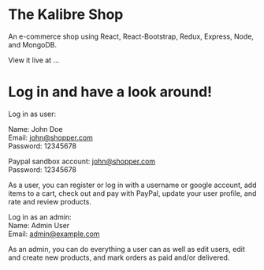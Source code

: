 # The Kalibre Shop
An e-commerce shop using React, React-Bootstrap, Redux, Express, Node, and MongoDB.

View it live at ...

# Log in and have a look around!

Log in as user:  
  
Name: John Doe  
Email: john@shopper.com  
Password: 12345678  

Paypal sandbox account: john@shopper.com  
Password: 12345678  

As a user, you can register or log in with a username or google account, add items to a cart, check out and pay with PayPal, update your user profile, and rate and review products.  
  
Log in as an admin:  
Name: Admin User  
Email: admin@example.com  

As an admin, you can do everything a user can as well as edit users, edit and create new products, and mark orders as paid and/or delivered.  




